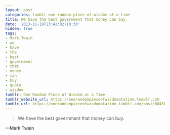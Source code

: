 ```yaml
---
layout: post
categories: tumblr one-random-piece-of-wisdom-at-a-time
title: We have the best government that money can buy.
date: '2013-11-29T23:42:02+10:30'
hidden: true
tags:
- Mark-Twain
- we
- have
- the
- best
- government
- that
- money
- can
- buy
- quote
- wisdom
tumblr: One Random Piece of Wisdom at a Time
tumblr_website_url: https://onerandompieceofwisdomatatime.tumblr.com
tumblr_url: https://onerandompieceofwisdomatatime.tumblr.com/post/68456394677/we-have-the-best-government-that-money-can-buy
---
```

> We have the best government that money can buy.

—Mark Twain
